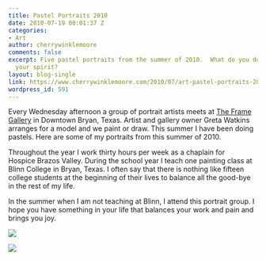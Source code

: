 ```yaml
---
title: Pastel Portraits 2010
date: 2010-07-19 00:01:37 Z
categories:
- Art
author: cherrywinklemoore
comments: false
excerpt: Five pastel portraits from the summer of 2010.  What do you do to recreate
  your spirit?
layout: blog-single
link: https://www.cherrywinklemoore.com/2010/07/art-pastel-portraits-2010/
wordpress_id: 591
---
```


Every Wednesday afternoon a group of portrait artists meets at [The Frame Gallery](https://www.facebook.com/The-Frame-Gallery-193809963977457/) in Downtown Bryan, Texas. Artist and gallery owner Greta Watkins arranges for a model and we paint or draw. This summer I have been doing pastels. Here are some of my portraits from this summer of 2010.

Throughout the year I work thirty hours per week as a chaplain for Hospice Brazos Valley. During the school year I teach one painting class at Blinn College in Bryan, Texas. I often say that there is nothing like fifteen college students at the beginning of their lives to balance all the good-bye in the rest of my life.

In the summer when I am not teaching at Blinn, I attend this portrait group. I hope you have something in your life that balances your work and pain and brings you joy.

![](/uploads/Meghan-2010-755x1024.jpg)

![](/uploads/Joan-2010-770x1024.jpg)


